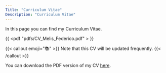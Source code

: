 ```yaml
---
Title: "Curriculum Vitae"
Description: "Curriculum Vitae"
---
```


In this page you can find my Curriculum Vitae.

{{ <pdf "pdfs/CV_Melis_Federico.pdf" > }}


{{< callout emoji="📚" >}}
  Note that this CV will be updated frequently.
{{< /callout >}}


You can download the PDF version of my CV [here](https://drive.google.com/uc?export=download&id=1fCFAo2TFgdNMvBar0f-RT5YypgdwauA9).
```